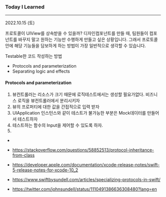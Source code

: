 ### Today I Learned

----

2022.10.15 (토)



프로토콜이 UIView를 상속받을 수 있을까? 디자인컴포넌트를 만들 때, 팀원들이 컴포넌트를 바꾸지 말고 원하는 기능만 수행하게 만들고 싶은 상황입니다. 그래서 프로토콜 안에 해당 기능들을 담보하게 하는 방법이 가장 일반적으로 생각할 수 있습니다. 



Testable한 코드 작성하는 방법

- Protocols and parameterization
- Separating logic and effects



#### Protocols and parameterization

1. 뷰컨트롤러는 리소스가 크기 때문에 로직테스트에서는 생성할 필요가없다. 비즈니스 로직을 뷰컨트롤러에서 분리시키자
2. 뷰의 프로퍼티에 대한 값을 간접적으로 입력 받자 
3. UIApplication 인스턴스와 같이 테스트가 불가능한 부분은 Mock데이터를 만들어서 테스트하자
4. 테스트하는 함수의 Input을 제어할 수 있도록 하자.
5. 

- 







- https://stackoverflow.com/questions/58852513/protocol-inheritance-from-class
- https://developer.apple.com/documentation/xcode-release-notes/swift-5-release-notes-for-xcode-10_2
- https://www.swiftbysundell.com/articles/specializing-protocols-in-swift/
- https://twitter.com/johnsundell/status/1110491386636308480?lang=en